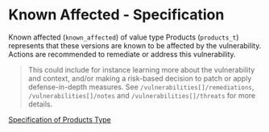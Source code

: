 # Known Affected - Specification

Known affected (`known_affected`) of value type Products (`products_t`) represents that these versions are known to be affected by the vulnerability.
Actions are recommended to remediate or address this vulnerability.

> This could include for instance learning more about the vulnerability and context, and/or making a risk-based decision
> to patch or apply defense-in-depth measures. See `/vulnerabilities[]/remediations`, `/vulnerabilities[]/notes` and
> `/vulnerabilities[]/threats` for more details.

[Specification of Products Type](../../../types/products-spec.en.md)

